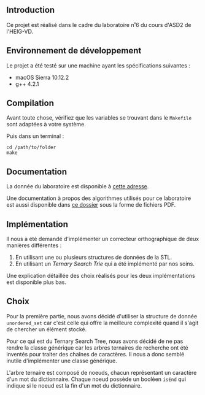 ## Introduction
Ce projet est réalisé dans le cadre du laboratoire n˚6 du cours d'ASD2 de l'HEIG-VD.

## Environnement de développement
Le projet a été testé sur une machine ayant les spécifications suivantes :

* macOS Sierra 10.12.2
* g++ 4.2.1

## Compilation
Avant toute chose, vérifiez que les variables se trouvant dans le `Makefile` sont adaptées à votre système.

Puis dans un terminal :

    cd /path/to/folder
    make


## Documentation
La donnée du laboratoire est disponible à [cette adresse](files/donnee.pdf).

Une documentation à propos des algorithmes utilisés pour ce laboratoire est aussi disponible dans [ce dossier](files/) sous la forme de fichiers PDF.

## Implémentation
Il nous a été demandé d'implémenter un correcteur orthographique de deux manières différentes :

1. En utilisant une ou plusieurs structures de données de la STL.
2. En utilisant un *Ternary Search Trie* qui a été implémenté par nos soins.

Une explication détaillée des choix réalisés pour les deux implémentations est disponible plus bas.


## Choix
Pour la première partie, nous avons décidé d'utiliser la structure de donnée `unordered_set` car c'est celle qui offre la meilleure complexité quand il s'agit de chercher un élément stocké.

Pour ce qui est du Ternary Search Tree, nous avons décidé de ne pas rendre la classe générique car les arbres ternaires de recherche ont été inventés pour traiter des chaînes de caractères. Il nous a donc semblé inutile d'implémenter une classe générique.

L'arbre ternaire est composé de noeuds, chacun représentant un caractère d'un mot du dictionnaire. Chaque noeud possède un booléen `isEnd` qui indique si le noeud est la fin d'un mot du dictionnaire.
